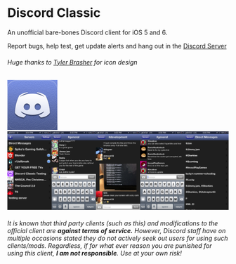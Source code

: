 # Discord Classic 
An unofficial bare-bones Discord client for iOS 5 and 6.

Report bugs, help test, get update alerts and hang out in the [Discord Server](https://discord.gg/A93uJh3)

###### Huge thanks to [Tyler Brasher](https://twitter.com/TyBrasher) for icon design
![icon](https://github.com/Cellomonster/iOS-Discord-Classic/raw/master/Icon%402x.png) 
![screenshot](https://github.com/Cellomonster/iOS-Discord-Classic/raw/master/Screenshot.png)





###### It is known that third party clients (such as this) and modifications to the official client are **against terms of service.** However, Discord staff have on multiple occasions stated they do not actively seek out users for using such clients/mods. Regardless, if for what ever reason you are punished for using this client, **I am not responsible**. Use at your own risk!

